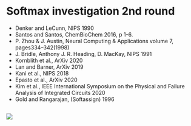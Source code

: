 # Softmax investigation 2nd round

  * Denker and LeCunn, NIPS 1990
  * Santos and Santos, ChemBioChem 2016, p 1-6.
  * P. Zhou & J. Austin, Neural Computing & Applications volume 7, pages334–342(1998)
  * J. Bridle, Anthony J. R. Heading, D. MacKay, NIPS 1991
  * Kornblith et al., ArXiv 2020
  * Lan and Barner, ArXiv 2019
  * Kani et al., NIPS 2018
  * Epasto et al., ArXiv 2020
  * Kim et al., IEEE International Symposium on the Physical and Failure Analysis of Integrated Circuits 2020
  * Gold and Rangarajan, (Softassign) 1996


## 

<img src="https://render.githubusercontent.com/render/math?math=e^{i \pi} = -1">
